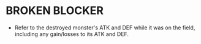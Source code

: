 
# BROKEN BLOCKER

*   Refer to the destroyed monster's ATK and DEF while it was on the field, including any gain/losses to its ATK and DEF.

  